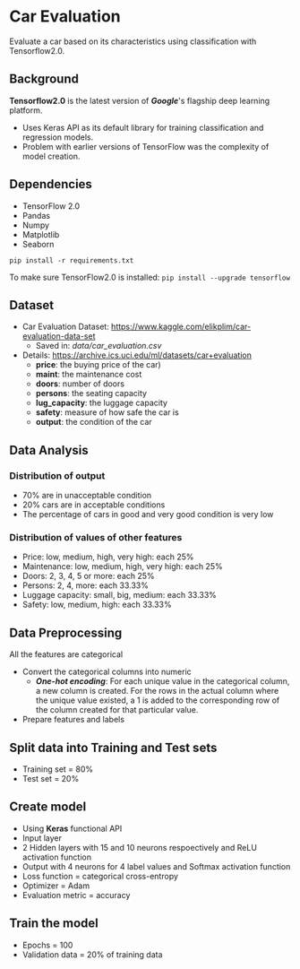 # Car Evaluation

Evaluate a car based on its characteristics using classification with Tensorflow2.0.

## Background

**Tensorflow2.0** is the latest version of ***Google***'s flagship deep learning platform.

* Uses Keras API as its default library for training classification and regression models.
* Problem with earlier versions of TensorFlow was the complexity of model creation. 

## Dependencies

* TensorFlow 2.0
* Pandas
* Numpy
* Matplotlib
* Seaborn

`pip install -r requirements.txt`

To make sure TensorFlow2.0 is installed: `pip install --upgrade tensorflow`

## Dataset

* Car Evaluation Dataset: https://www.kaggle.com/elikplim/car-evaluation-data-set
  * Saved in: *data/car_evaluation.csv*
* Details: https://archive.ics.uci.edu/ml/datasets/car+evaluation
  * **price**: the buying price of the car)
  * **maint**:  the maintenance cost
  * **doors**: number of doors
  * **persons**: the seating capacity
  * **lug_capacity**: the luggage capacity
  * **safety**: measure of how safe the car is
  * **output**: the condition of the car

## Data Analysis

### Distribution of output

* 70% are in unacceptable condition
* 20% cars are in acceptable conditions
* The percentage of cars in good and very good condition is very low

### Distribution of values of other features

* Price: low, medium, high, very high: each 25%
* Maintenance: low, medium, high, very high: each 25%
* Doors: 2, 3, 4, 5 or more: each 25%
* Persons: 2, 4, more: each 33.33%
* Luggage capacity: small, big, medium: each 33.33%
* Safety: low, medium, high: each 33.33%

## Data Preprocessing

All the features are categorical

* Convert the categorical columns into numeric
  * ***One-hot encoding***: For each unique value in the categorical column, a new column is created. For the rows in the actual column where the unique value existed, a 1 is added to the corresponding row of the column created for that particular value. 
* Prepare features and labels

## Split data into Training and Test sets

* Training set = 80%
* Test set = 20%

## Create model

* Using **Keras** functional API
* Input layer
* 2 Hidden layers with 15 and 10 neurons respoectively and ReLU activation function
* Output with 4 neurons for 4 label values and Softmax activation function
* Loss function = categorical cross-entropy
* Optimizer = Adam
* Evaluation metric = accuracy

## Train the model

* Epochs = 100
* Validation data = 20% of training data

